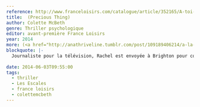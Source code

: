 ```yaml
---
reference: http://www.franceloisirs.com/catalogue/article/352165/A-toi-pour-toujours/McBeth-Colette
title:  (Precious Thing)
author: Colette McBeth
genre: Thriller psychologique
editor: avant-première France Loisirs
year: 2014
more: (<a href="http://anathriveline.tumblr.com/post/109189406214/a-la-vie-a-la-mort-precious-thing-colette">À la vie, à la mort, Les Escales</a>, 2015
blockquote: |-
  Journaliste pour la télévision, Rachel est envoyée à Brighton pour couvrir la disparition d’une jeune femme. Elle découvre avec stupeur qu’il s’agit de Clara, son amie d’enfance. Quelques jours auparavant, celle-ci l’avait recontactée avant d’annuler à la dernière minute leurs retrouvailles. Or la dernière personne à avoir vu Clara n’est autre que le petit ami de Rachel, lui aussi disparu… La journaliste part à leur recherche, prête à exhumer les secrets du passé.
  
date: 2014-06-03T09:55:00
tags:
  - thriller
  - Les Escales
  - france loisirs
  - colettemcbeth
---
```

